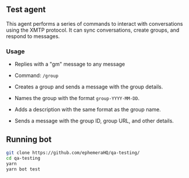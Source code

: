 ## Test agent

This agent performs a series of commands to interact with conversations using the XMTP protocol. It can sync conversations, create groups, and respond to messages.

### Usage

- Replies with a "gm" message to any message

- Command: `/group`

- Creates a group and sends a message with the group details.
- Names the group with the format `group-YYYY-MM-DD`.
- Adds a description with the same format as the group name.
- Sends a message with the group ID, group URL, and other details.

## Running bot

```bash
git clone https://github.com/ephemeraHQ/qa-testing/
cd qa-testing
yarn
yarn bot test
```

